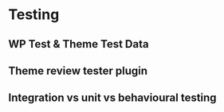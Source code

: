 # Testing


## WP Test & Theme Test Data



## Theme review tester plugin


## Integration vs unit vs behavioural testing


